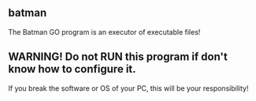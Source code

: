 ## batman
The Batman GO program is an executor of executable files!
## WARNING! Do not RUN this program if don't know how to configure it.
If you break the software or OS of your PC, this will be your responsibility!
